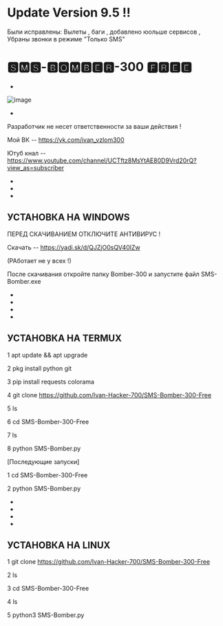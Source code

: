 # Update Version 9.5 !!
Были исправлены: Вылеты , баги , добавлено юольше сервисов , Убраны звонки в режиме "Только SMS"




# 🆂🅼🆂-🅱🅾🅼🅱🅴🆁-300 🅵🆁🅴🅴
-

![image](https://user-images.githubusercontent.com/62137835/76974366-28b61100-6942-11ea-9466-28a5cadaf7cf.png)

-
 

Разработчик не несет ответственности за ваши действия !

Мой ВК -- https://vk.com/ivan_vzlom300

Ютуб кнал -- https://www.youtube.com/channel/UCTftz8MsYtAE80D9Vrd20rQ?view_as=subscriber


-
-
-
УСТАНОВКА НА WINDOWS
-

ПЕРЕД СКАЧИВАНИЕМ ОТКЛЮЧИТЕ АНТИВИРУС !

Скачать -- https://yadi.sk/d/QJZjO0sQV40IZw 

(РАботает не у всех !)

После скачивания откройте папку Bomber-300 и запустите файл SMS-Bomber.exe

-
-
-
-






УСТАНОВКА НА TERMUX
-

1 apt update && apt upgrade

2 pkg install python git
 
3 pip install requests colorama

4 git clone https://github.com/Ivan-Hacker-700/SMS-Bomber-300-Free

5 ls

6 cd SMS-Bomber-300-Free

7 ls

8 python SMS-Bomber.py

[Последующие запуски]

1 cd SMS-Bomber-300-Free

2 python SMS-Bomber.py

-
-
-
-


УСТАНОВКА НА LINUX
-

1 git clone https://github.com/Ivan-Hacker-700/SMS-Bomber-300-Free

2 ls

3 cd SMS-Bomber-300-Free

4 ls

5 python3 SMS-Bomber.py
